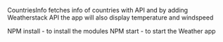 CountriesInfo fetches info of countries with API and by adding Weatherstack API the app will also display temperature and windspeed

NPM install - to install the modules
NPM start - to start the Weather app

